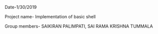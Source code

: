 Date-1/30/2019

Project name- Implementation of basic shell

Group members- SAIKIRAN PALIMPATI, SAI RAMA KRISHNA TUMMALA
